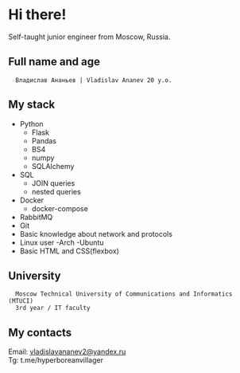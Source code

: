 # Hi there!
Self-taught junior engineer from Moscow, Russia.

## Full name and age

```
  Владислав Ананьев | Vladislav Ananev 20 y.o.
```
## My stack
- Python
  - Flask
  - Pandas
  - BS4
  - numpy
  - SQLAlchemy
- SQL
    - JOIN queries
    - nested queries
- Docker
  - docker-compose
- RabbitMQ
- Git
- Basic knowledge about network and protocols
- Linux user
  -Arch
  -Ubuntu
- Basic HTML and CSS(flexbox)

## University
```
  Moscow Technical University of Communications and Informatics (MTUCI)
  3rd year / IT faculty
```
## My contacts

Email: vladislavananev2@yandex.ru  
Tg: t.me/hyperboreanvillager
